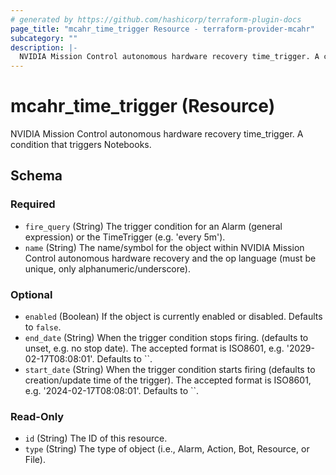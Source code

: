 ```yaml
---
# generated by https://github.com/hashicorp/terraform-plugin-docs
page_title: "mcahr_time_trigger Resource - terraform-provider-mcahr"
subcategory: ""
description: |-
  NVIDIA Mission Control autonomous hardware recovery time_trigger. A condition that triggers Notebooks.
---
```


# mcahr_time_trigger (Resource)

NVIDIA Mission Control autonomous hardware recovery time_trigger. A condition that triggers Notebooks.



<!-- schema generated by tfplugindocs -->
## Schema

### Required

- `fire_query` (String) The trigger condition for an Alarm (general expression) or the TimeTrigger (e.g. 'every 5m').
- `name` (String) The name/symbol for the object within NVIDIA Mission Control autonomous hardware recovery and the op language (must be unique, only alphanumeric/underscore).

### Optional

- `enabled` (Boolean) If the object is currently enabled or disabled. Defaults to `false`.
- `end_date` (String) When the trigger condition stops firing. (defaults to unset, e.g. no stop date). The accepted format is ISO8601, e.g. '2029-02-17T08:08:01'. Defaults to ``.
- `start_date` (String) When the trigger condition starts firing (defaults to creation/update time of the trigger). The accepted format is ISO8601, e.g. '2024-02-17T08:08:01'. Defaults to ``.

### Read-Only

- `id` (String) The ID of this resource.
- `type` (String) The type of object (i.e., Alarm, Action, Bot, Resource, or File).
